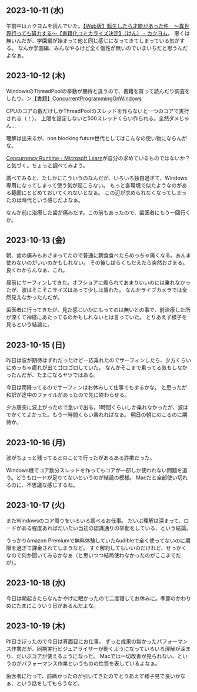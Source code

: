 ## 2023-10-11 (水)

午前中はカクヨムを読んでいた。[【Web版】転生したら才能があった件　～異世界行っても努力する～【書籍化コミカライズ決定】（けん） - カクヨム](https://kakuyomu.jp/works/16817139554961042895)。
悪くは無いんだが、学園編が始まって他と同じ感じになってきてしまっている気がする。
なんか学園編、みんなやるけど全く個性が無いのでいまいちだと思うんだよなぁ。

## 2023-10-12 (木)

WindowsのThreadPoolの挙動が期待と違うので、書籍を買って読んだり調査をしたり。＞[【書籍】ConcurrentProgrammingOnWindows](%E3%80%90%E6%9B%B8%E7%B1%8D%E3%80%91ConcurrentProgrammingOnWindows)

CPUのコアの数だけしかThreadPoolのスレッドを作らないと一つのコアで実行される（！）。
上限を設定しないと500スレッドくらい作られる。全然ダメじゃん…

理解は出来るが、non blocking future世代としてはこんなの使い物にならんがな。

[Concurrency Runtime - Microsoft Learn](https://learn.microsoft.com/en-us/previous-versions/visualstudio/visual-studio-2010/dd504870(v=vs.100))が自分の求めているものではないか？と気づく。ちょっと調べてみよう。

調べてみると、たしかにこういうのなんだが、いろいろ独自過ぎて、Windows専用になってしまって使う気が起こらない。
もっと各環境で似たようなのがある範囲にとどめておいてくれないとなぁ。
この辺が求められなくなってしまったのは時代という感じだよなぁ。

なんか前に治療した歯が痛みだす。この前もあったので、歯医者にもう一回行くか。

## 2023-10-13 (金)

朝、歯の痛みもおさまってたので普通に朝食食べたらめっちゃ痛くなる。あんま使わないのがいいのかもしれない。
その後しばらくもだえたら突然おさまる。良くわからんなぁ、これ。

昼前にサーフィンしてきた。オフショアに煽られてあまりいいのには乗れなかったが、波はそこそこサイズはあって少しは乗れた。
なんかライブカメラでは全然見えなかったんだが。

歯医者に行ってきたが、見た感じいかにもってのは無いとの事で、前治療した所が深くて神経にあたってるのかもしれないとは言っていた。
とりあえず様子を見るという結論に。

## 2023-10-15 (日)

昨日は波が期待はずれだったけど一応乗れたのでサーフィンしたら、夕方くらいにめっちゃ疲れが出てゴロゴロしていた。
なんかそこまで乗ってる気もしなかったんだが、たまになるヤツではある。

今日は雨降ってるのでサーフィンはお休みして仕事でもするかな。
と思ったが和訳が途中のファイルがあったので先に終わらせる。

夕方唐突に波上がったので急いで出る。1時間くらいしか乗れなかったが、波はでかくてよかった。もう一時間くらい乗れればなぁ。
明日の朝にのこるのに期待か。

## 2023-10-16 (月)

波がちょっと残ってるとのことで行ったがあるある詐欺だった。

Windows機でコア数分スレッドを作ってもコアが一部しか使われない問題を追う。どうもロードが足りてないというのが結論の模様。
Macだと全部使い切れるのに、不思議な感じするね。

## 2023-10-17 (火)

またWindowsのコア周りをいろいろ調べるお仕事。
だいぶ理解は深まって、ロードがある程度あればだいたい当初の認識通りの挙動をしている、という結論。

うっかりAmazon Premiumで無料体験していたAudibleで全く使ってないのに期限を過ぎて課金されてしまうなど。
すぐ解約してもいいのだけれど、せっかくなので何か聞いてみるかなぁ（と思いつつ結局使わなかったのがここまでだが）。

## 2023-10-18 (水)

今日は朝起きたらなんかやけに眠かったので二度寝してお休みに。季節のかわりめにたまにこういう日があるんだよな。

## 2023-10-19 (木)

昨日さぼったので今日は真面目にお仕事。
ずっと成果の無かったパフォーマンス作業だが、同期実行ビジュアライザーが動くようになっていろいろ理解が深まり、だいぶコアが使えるようになった。
Macでは一切改善が見られない、というのがパフォーマンス作業というものの性質を表しているよなぁ。

歯医者に行って、前痛かったのが引いてきたのでとりあえず様子見で良いかなぁ、という話をしてもらうなど。